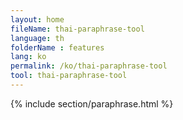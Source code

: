 ```yaml
---
layout: home
fileName: thai-paraphrase-tool
language: th
folderName : features
lang: ko
permalink: /ko/thai-paraphrase-tool
tool: thai-paraphrase-tool
---
```

{% include section/paraphrase.html %}